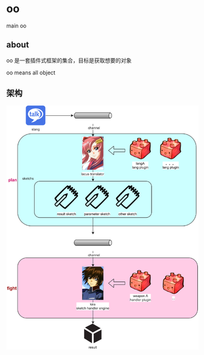 # oo
main oo 

## about

oo 是一套插件式框架的集合，目标是获取想要的对象  

oo  means  all object  

## 架构

![](./docs/oo.png)